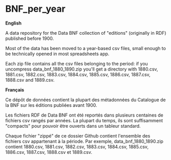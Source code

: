 # BNF_per_year

**English**

A data repository for the Data BNF collection of "editions" (originally in RDF) published before 1900.

Most of the data has been moved to a year-based csv files, small enough to be technically opened in most spreadsheets app.

Each zip file contains all the csv files belonging to the period: if you uncompress data_bnf_1880_1890.zip you'll get a directory with 1880.csv, 1881.csv, 1882.csv, 1883.csv, 1884.csv, 1885.csv, 1886.csv, 1887.csv, 1888.csv and 1889.csv.

**Français**

Ce dépôt de données contient la plupart des métadonnées du Catalogue de la BNF sur les éditions publiées avant 1900.

Les fichiers RDF de Data BNF ont été reportés dans plusieurs centaines de fichiers csv rangés par années. La plupart du temps, ils sont suffisamment "compacts" pour pouvoir être ouverts dans un tableur standard.

Chaque fichier "zippé" de ce dossier Github contient l'ensemble des fichiers csv appartenant à la période. Par exemple, data_bnf_1880_1890.zip contient 1880.csv, 1881.csv, 1882.csv, 1883.csv, 1884.csv, 1885.csv, 1886.csv, 1887.csv, 1888.csv et 1889.csv.
